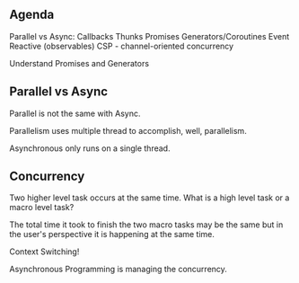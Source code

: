 
## Agenda

Parallel vs Async:
Callbacks
Thunks
Promises
Generators/Coroutines
Event Reactive (observables)
CSP - channel-oriented concurrency

Understand Promises and Generators 

## Parallel vs Async

Parallel is not the same with Async.

Parallelism uses multiple thread to accomplish, well, parallelism.

Asynchronous only runs on a single thread.

## Concurrency

Two higher level task occurs at the same time. What is a high level task or a macro level task?

The total time it took to finish the two macro tasks may be the same but in the user's perspective it is happening at the same time.

Context Switching!  

Asynchronous Programming is managing the concurrency.



 

